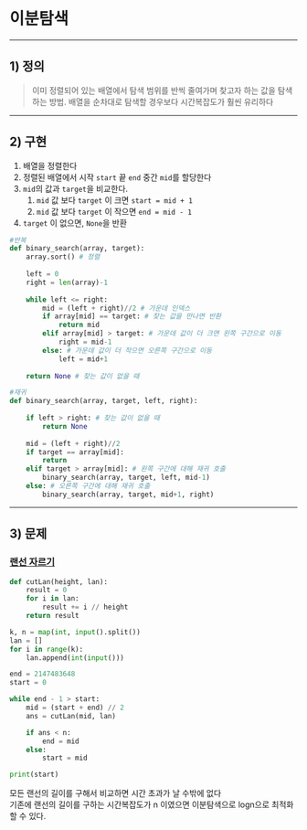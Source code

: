 # 이분탐색

-------------
## 1) 정의
> 이미 정렬되어 있는 배열에서 탐색 범위를 반씩 줄여가며 찾고자 하는 값을 탐색하는 방법.
> 배열을 순차대로 탐색할 경우보다 시간복잡도가 훨씬 유리하다 
-------------

## 2) 구현
1. 배열을 정렬한다
2. 정렬된 배열에서 시작 ```start``` 끝 ```end``` 중간 ```mid```를 할당한다
3. ```mid```의 값과 ```target```을 비교한다.
   1. ```mid``` 값 보다 ```target``` 이 크면 ```start = mid + 1```
   2. ```mid``` 값 보다 ```target``` 이 작으면 ```end = mid - 1```
4. ```target``` 이 없으면, ```None```을 반환

```python
#반복
def binary_search(array, target):
    array.sort() # 정렬
    
    left = 0
    right = len(array)-1
    
    while left <= right:
        mid = (left + right)//2 # 가운데 인덱스
        if array[mid] == target: # 찾는 값을 만나면 반환
            return mid 
        elif array[mid] > target: # 가운데 값이 더 크면 왼쪽 구간으로 이동
            right = mid-1 
        else: # 가운데 값이 더 작으면 오른쪽 구간으로 이동
            left = mid+1
    
    return None # 찾는 값이 없을 때
```

```python
#재귀
def binary_search(array, target, left, right):
    
    if left > right: # 찾는 값이 없을 때
        return None
    
    mid = (left + right)//2
    if target == array[mid]:
        return
    elif target > array[mid]: # 왼쪽 구간에 대해 재귀 호출
        binary_search(array, target, left, mid-1)
    else: # 오른쪽 구간에 대해 재귀 호출
        binary_search(array, target, mid+1, right) 
```

-------------

## 3) 문제
### [랜선 자르기](https://www.acmicpc.net/problem/1654)

```python
def cutLan(height, lan):
    result = 0
    for i in lan:
        result += i // height
    return result

k, n = map(int, input().split())
lan = []
for i in range(k):
    lan.append(int(input()))

end = 2147483648
start = 0

while end - 1 > start:
    mid = (start + end) // 2
    ans = cutLan(mid, lan)

    if ans < n:
        end = mid
    else:
        start = mid

print(start)
```
모든 랜선의 길이를 구해서 비교하면 시간 초과가 날 수밖에 없다   
기존에 랜선의 길이를 구하는 시간복잡도가 n 이였으면 이분탐색으로 logn으로 최적화 할 수 있다.